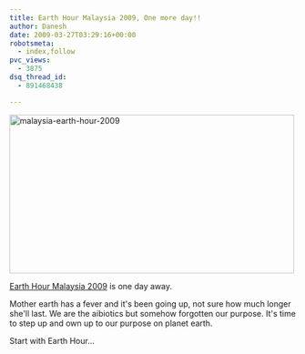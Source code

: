 ```yaml
---
title: Earth Hour Malaysia 2009, One more day!!
author: Danesh
date: 2009-03-27T03:29:16+00:00
robotsmeta:
  - index,follow
pvc_views:
  - 3875
dsq_thread_id:
  - 891468438

---
```

<img loading="lazy" class="alignnone size-medium wp-image-1327" title="malaysia-earth-hour-2009" src="/wp-content/uploads/2009/03/malaysia-earth-hour-2009-500x279.png" alt="malaysia-earth-hour-2009" width="500" height="279" srcset="/wp-content/uploads/2009/03/malaysia-earth-hour-2009-500x279.png 500w, /wp-content/uploads/2009/03/malaysia-earth-hour-2009.png 678w" sizes="(max-width: 500px) 100vw, 500px" />

[Earth Hour Malaysia 2009][1] is one day away.

Mother earth has a fever and it's been going up, not sure how much longer she'll last. We are the aibiotics but somehow forgotten our purpose. It's time to step up and own up to our purpose on planet earth.

Start with Earth Hour&#8230;

 [1]: /posts/earth-hour-malaysia-2009-turn-your-lights-off/